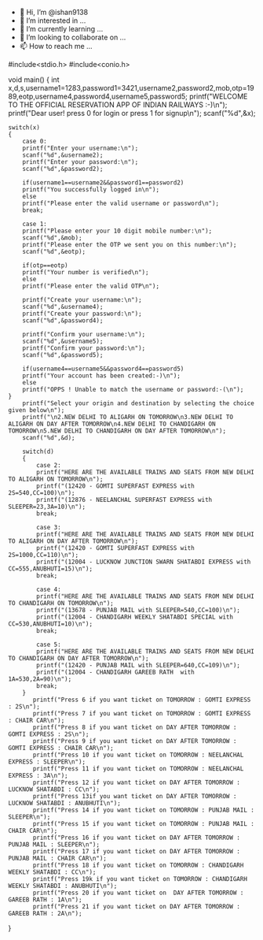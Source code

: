 - 👋 Hi, I’m @ishan9138
- 👀 I’m interested in ...
- 🌱 I’m currently learning ...
- 💞️ I’m looking to collaborate on ...
- 📫 How to reach me ...

<!---
ishan9138/ishan9138 is a ✨ special ✨ repository because its `README.md` (this file) appears on your GitHub profile.
You can click the Preview link to take a look at your changes.
--->
#include<stdio.h>
#include<conio.h>

void main()
{
	int x,d,s,username1=1283,password1=3421,username2,password2,mob,otp=1989,eotp,username4,password4,username5,password5;
	printf("WELCOME TO THE OFFICIAL RESERVATION APP OF INDIAN RAILWAYS :-)\n");
	printf("Dear user! press 0 for login or press 1 for signup\n");
	scanf("%d",&x);
	
	switch(x)
	{
		case 0:
		printf("Enter your username:\n");
		scanf("%d",&username2);
		printf("Enter your password:\n");
		scanf("%d",&password2);
		
		if(username1==username2&&password1==password2)
		printf("You successfully logged in\n");
		else
		printf("Please enter the valid username or password\n");
		break;
		
		case 1:
		printf("Please enter your 10 digit mobile number:\n");
		scanf("%d",&mob);	
		printf("Please enter the OTP we sent you on this number:\n");
		scanf("%d",&eotp);
		
		if(otp==eotp)
		printf("Your number is verified\n");
		else
		printf("Please enter the valid OTP\n");
		
		printf("Create your username:\n");
		scanf("%d",&username4);
		printf("Create your password:\n");
		scanf("%d",&password4);
		
		printf("Confirm your username:\n");
		scanf("%d",&username5);
		printf("Confirm your password:\n");
		scanf("%d",&password5);
		
		if(username4==username5&&password4==password5)
		printf("Your account has been created:-)\n");
		else
		printf("OPPS ! Unable to match the username or password:-(\n");
	}
	    printf("Select your origin and destination by selecting the choice given below\n");
	    printf("\n2.NEW DELHI TO ALIGARH ON TOMORROW\n3.NEW DELHI TO ALIGARH ON DAY AFTER TOMORROW\n4.NEW DELHI TO CHANDIGARH ON TOMORROW\n5.NEW DELHI TO CHANDIGARH ON DAY AFTER TOMORROW\n");	    
        scanf("%d",&d);
		
		switch(d)
		{
		    case 2:
			printf("HERE ARE THE AVAILABLE TRAINS AND SEATS FROM NEW DELHI TO ALIGARH ON TOMORROW\n");
			printf("(12420 - GOMTI SUPERFAST EXPRESS with 2S=540,CC=100)\n");
			printf("(12876 - NEELANCHAL SUPERFAST EXPRESS with SLEEPER=23,3A=10)\n");
			break;
			
			case 3:
			printf("HERE ARE THE AVAILABLE TRAINS AND SEATS FROM NEW DELHI TO ALIGARH ON DAY AFTER TOMORROW\n");
			printf("(12420 - GOMTI SUPERFAST EXPRESS with 2S=1000,CC=110)\n");
			printf("(12004 - LUCKNOW JUNCTION SWARN SHATABDI EXPRESS with CC=555,ANUBHUTI=15)\n");
			break;
			
			case 4:
			printf("HERE ARE THE AVAILABLE TRAINS AND SEATS FROM NEW DELHI TO CHANDIGARH ON TOMORROW\n");
			printf("(13678 - PUNJAB MAIL with SLEEPER=540,CC=100)\n");
			printf("(12004 - CHANDIGARH WEEKLY SHATABDI SPECIAL with CC=530,ANUBHUTI=10)\n");
			break;
				
			case 5:
			printf("HERE ARE THE AVAILABLE TRAINS AND SEATS FROM NEW DELHI TO CHANDIGARH ON DAY AFTER TOMORROW\n");
			printf("(12420 - PUNJAB MAIL with SLEEPER=640,CC=109)\n");
			printf("(12004 - CHANDIGARH GAREEB RATH  with 1A=530,2A=90)\n");
			break;
	    }
	       printf("Press 6 if you want ticket on TOMORROW : GOMTI EXPRESS : 2S\n");
		   printf("Press 7 if you want ticket on TOMORROW : GOMTI EXPRESS : CHAIR CAR\n");
		   printf("Press 8 if you want ticket on DAY AFTER TOMORROW : GOMTI EXPRESS : 2S\n");
		   printf("Press 9 if you want ticket on DAY AFTER TOMORROW : GOMTI EXPRESS : CHAIR CAR\n");
		   printf("Press 10 if you want ticket on TOMORROW : NEELANCHAL EXPRESS : SLEEPER\n");
		   printf("Press 11 if you want ticket on TOMORROW : NEELANCHAL EXPRESS : 3A\n");
		   printf("Press 12 if you want ticket on DAY AFTER TOMORROW : LUCKNOW SHATABDI : CC\n");
		   printf("Press 13if you want ticket on DAY AFTER TOMORROW : LUCKNOW SHATABDI : ANUBHUTI\n");
		   printf("Press 14 if you want ticket on TOMORROW : PUNJAB MAIL : SLEEPER\n");
		   printf("Press 15 if you want ticket on TOMORROW : PUNJAB MAIL : CHAIR CAR\n");
		   printf("Press 16 if you want ticket on DAY AFTER TOMORROW : PUNJAB MAIL : SLEEPER\n");
		   printf("Press 17 if you want ticket on DAY AFTER TOMORROW : PUNJAB MAIL : CHAIR CAR\n"); 
	       printf("Press 18 if you want ticket on TOMORROW : CHANDIGARH WEEKLY SHATABDI : CC\n");
		   printf("Press 19k if you want ticket on TOMORROW : CHANDIGARH WEEKLY SHATABDI : ANUBHUTI\n");
		   printf("Press 20 if you want ticket on  DAY AFTER TOMORROW : GAREEB RATH : 1A\n");
		   printf("Press 21 if you want ticket on DAY AFTER TOMORROW : GAREEB RATH : 2A\n");				    
}
